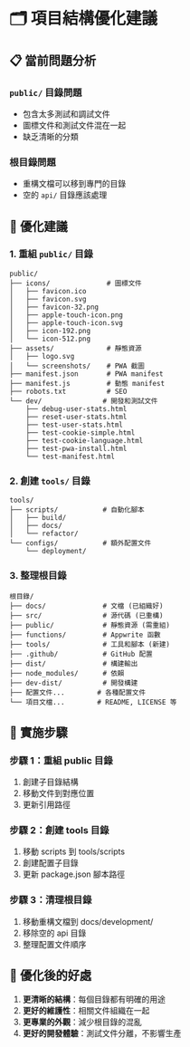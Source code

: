 # 🗂️ 項目結構優化建議

## 📋 當前問題分析

### `public/` 目錄問題
- 包含太多測試和調試文件
- 圖標文件和測試文件混在一起
- 缺乏清晰的分類

### 根目錄問題
- 重構文檔可以移到專門的目錄
- 空的 `api/` 目錄應該處理

## 🎯 優化建議

### 1. 重組 `public/` 目錄

```
public/
├── icons/              # 圖標文件
│   ├── favicon.ico
│   ├── favicon.svg
│   ├── favicon-32.png
│   ├── apple-touch-icon.png
│   ├── apple-touch-icon.svg
│   ├── icon-192.png
│   └── icon-512.png
├── assets/             # 靜態資源
│   ├── logo.svg
│   └── screenshots/    # PWA 截圖
├── manifest.json       # PWA manifest
├── manifest.js         # 動態 manifest
├── robots.txt          # SEO
└── dev/               # 開發和測試文件
    ├── debug-user-stats.html
    ├── reset-user-stats.html
    ├── test-user-stats.html
    ├── test-cookie-simple.html
    ├── test-cookie-language.html
    ├── test-pwa-install.html
    └── test-manifest.html
```

### 2. 創建 `tools/` 目錄

```
tools/
├── scripts/           # 自動化腳本
│   ├── build/
│   ├── docs/
│   └── refactor/
└── configs/           # 額外配置文件
    └── deployment/
```

### 3. 整理根目錄

```
根目錄/
├── docs/              # 文檔 (已組織好)
├── src/               # 源代碼 (已重構)
├── public/            # 靜態資源 (需重組)
├── functions/         # Appwrite 函數
├── tools/             # 工具和腳本 (新建)
├── .github/           # GitHub 配置
├── dist/              # 構建輸出
├── node_modules/      # 依賴
├── dev-dist/          # 開發構建
├── 配置文件...        # 各種配置文件
└── 項目文檔...        # README, LICENSE 等
```

## 🚀 實施步驟

### 步驟 1：重組 public 目錄
1. 創建子目錄結構
2. 移動文件到對應位置
3. 更新引用路徑

### 步驟 2：創建 tools 目錄
1. 移動 scripts 到 tools/scripts
2. 創建配置子目錄
3. 更新 package.json 腳本路徑

### 步驟 3：清理根目錄
1. 移動重構文檔到 docs/development/
2. 移除空的 api 目錄
3. 整理配置文件順序

## 📝 優化後的好處

1. **更清晰的結構**：每個目錄都有明確的用途
2. **更好的維護性**：相關文件組織在一起
3. **更專業的外觀**：減少根目錄的混亂
4. **更好的開發體驗**：測試文件分離，不影響生產 